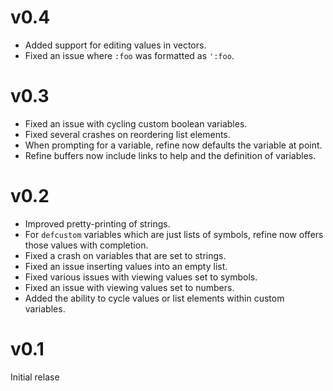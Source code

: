 # v0.4

* Added support for editing values in vectors.
* Fixed an issue where `:foo` was formatted as `':foo`.

# v0.3

* Fixed an issue with cycling custom boolean variables.
* Fixed several crashes on reordering list elements.
* When prompting for a variable, refine now defaults the variable at
  point.
* Refine buffers now include links to help and the definition of
  variables.

# v0.2

* Improved pretty-printing of strings.
* For `defcustom` variables which are just lists of symbols, refine
  now offers those values with completion.
* Fixed a crash on variables that are set to strings.
* Fixed an issue inserting values into an empty list.
* Fixed various issues with viewing values set to symbols.
* Fixed an issue with viewing values set to numbers.
* Added the ability to cycle values or list elements within custom
  variables.

# v0.1

Initial relase
